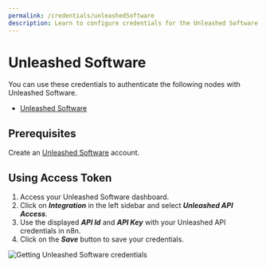 ```yaml
---
permalink: /credentials/unleashedSoftware
description: Learn to configure credentials for the Unleashed Software node in n8n
---
```


# Unleashed Software

You can use these credentials to authenticate the following nodes with Unleashed Software.
- [Unleashed Software](../../nodes-library/nodes/UnleashedSoftware/README.md)

## Prerequisites

Create an [Unleashed Software](https://www.unleashedsoftware.com/) account.

## Using Access Token

1. Access your Unleashed Software dashboard.
2. Click on ***Integration*** in the left sidebar and select ***Unleashed API Access***.
3. Use the displayed ***API Id*** and ***API Key*** with your Unleashed API credentials in n8n.
4. Click on the ***Save*** button to save your credentials.

![Getting Unleashed Software credentials](REDACTED)
